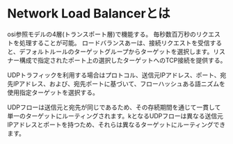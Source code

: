 # Network Load Balancerとは

osi参照モデルの4層(トランスポート層)で機能する。
毎秒数百万秒のリクエストを処理することが可能。
ロードバランスあーは、接続リクエストを受信すると、デフォルトルールのターゲットグループからターゲットを選択します。リスナー構成で指定されたポート上の選択したターゲットへのTCP接続を提供する。

UDPトラフィックを利用する場合はプロトコル、送信元IPアドレス、ポート、宛先IPアドレス、および、宛先ポートに基づいて、フローハッシュある語ニズムを使用指定ターゲットを選択する。

UDPフローは送信元と宛先が同じであるため、その存続期間を通じて一貫して単一のターゲットにルーティングされます。kとなるUDPフローは異なる送信元IPアドレスとポートを持つため、それらは異なるターゲットにルーティングできます。



